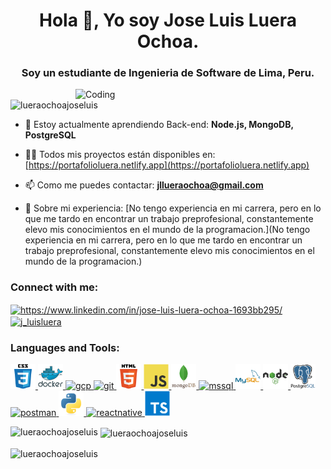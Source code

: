 <h1 align="center">Hola 👋, Yo soy Jose Luis Luera Ochoa.</h1>
<h3 align="center">Soy un estudiante de Ingenieria de Software de Lima, Peru.</h3>
<img align="right" alt="Coding" width="400" src="https://miro.medium.com/v2/resize:fit:1280/1*KRxVkzBIkf8WB9aW-fO3pg.gif">

<p align="left"> <img src="https://komarev.com/ghpvc/?username=lueraochoajoseluis&label=Profile%20views&color=0e75b6&style=flat" alt="lueraochoajoseluis" /> </p>

- 🌱 Estoy actualmente aprendiendo Back-end: **Node.js, MongoDB, PostgreSQL**

- 👨‍💻 Todos mis proyectos están disponibles en: [https://portafolioluera.netlify.app](https://portafolioluera.netlify.app)

- 📫 Como me puedes contactar: **jllueraochoa@gmail.com**

- 📄 Sobre mi experiencia: [No tengo experiencia en mi carrera, pero en lo que me tardo en encontrar un trabajo preprofesional, constantemente elevo mis conocimientos en el mundo de la programacion.](No tengo experiencia en mi carrera, pero en lo que me tardo en encontrar un trabajo preprofesional, constantemente elevo mis conocimientos en el mundo de la programacion.)


<h3 align="left">Connect with me:</h3>
<p align="left">
<a href="https://linkedin.com/in/https://www.linkedin.com/in/jose-luis-luera-ochoa-1693bb295/" target="blank"><img align="center" src="https://raw.githubusercontent.com/rahuldkjain/github-profile-readme-generator/master/src/images/icons/Social/linked-in-alt.svg" alt="https://www.linkedin.com/in/jose-luis-luera-ochoa-1693bb295/" height="30" width="40" /></a>
<a href="https://instagram.com/j_luisluera" target="blank"><img align="center" src="https://raw.githubusercontent.com/rahuldkjain/github-profile-readme-generator/master/src/images/icons/Social/instagram.svg" alt="j_luisluera" height="30" width="40" /></a>
</p>

<h3 align="left">Languages and Tools:</h3>
<p align="left"> <a href="https://www.w3schools.com/css/" target="_blank" rel="noreferrer"> <img src="https://raw.githubusercontent.com/devicons/devicon/master/icons/css3/css3-original-wordmark.svg" alt="css3" width="40" height="40"/> </a> <a href="https://www.docker.com/" target="_blank" rel="noreferrer"> <img src="https://raw.githubusercontent.com/devicons/devicon/master/icons/docker/docker-original-wordmark.svg" alt="docker" width="40" height="40"/> </a> <a href="https://cloud.google.com" target="_blank" rel="noreferrer"> <img src="https://www.vectorlogo.zone/logos/google_cloud/google_cloud-icon.svg" alt="gcp" width="40" height="40"/> </a> <a href="https://git-scm.com/" target="_blank" rel="noreferrer"> <img src="https://www.vectorlogo.zone/logos/git-scm/git-scm-icon.svg" alt="git" width="40" height="40"/> </a> <a href="https://www.w3.org/html/" target="_blank" rel="noreferrer"> <img src="https://raw.githubusercontent.com/devicons/devicon/master/icons/html5/html5-original-wordmark.svg" alt="html5" width="40" height="40"/> </a> <a href="https://developer.mozilla.org/en-US/docs/Web/JavaScript" target="_blank" rel="noreferrer"> <img src="https://raw.githubusercontent.com/devicons/devicon/master/icons/javascript/javascript-original.svg" alt="javascript" width="40" height="40"/> </a> <a href="https://www.mongodb.com/" target="_blank" rel="noreferrer"> <img src="https://raw.githubusercontent.com/devicons/devicon/master/icons/mongodb/mongodb-original-wordmark.svg" alt="mongodb" width="40" height="40"/> </a> <a href="https://www.microsoft.com/en-us/sql-server" target="_blank" rel="noreferrer"> <img src="https://www.svgrepo.com/show/303229/microsoft-sql-server-logo.svg" alt="mssql" width="40" height="40"/> </a> <a href="https://www.mysql.com/" target="_blank" rel="noreferrer"> <img src="https://raw.githubusercontent.com/devicons/devicon/master/icons/mysql/mysql-original-wordmark.svg" alt="mysql" width="40" height="40"/> </a> <a href="https://nodejs.org" target="_blank" rel="noreferrer"> <img src="https://raw.githubusercontent.com/devicons/devicon/master/icons/nodejs/nodejs-original-wordmark.svg" alt="nodejs" width="40" height="40"/> </a> <a href="https://www.postgresql.org" target="_blank" rel="noreferrer"> <img src="https://raw.githubusercontent.com/devicons/devicon/master/icons/postgresql/postgresql-original-wordmark.svg" alt="postgresql" width="40" height="40"/> </a> <a href="https://postman.com" target="_blank" rel="noreferrer"> <img src="https://www.vectorlogo.zone/logos/getpostman/getpostman-icon.svg" alt="postman" width="40" height="40"/> </a> <a href="https://www.python.org" target="_blank" rel="noreferrer"> <img src="https://raw.githubusercontent.com/devicons/devicon/master/icons/python/python-original.svg" alt="python" width="40" height="40"/> </a> <a href="https://reactnative.dev/" target="_blank" rel="noreferrer"> <img src="https://reactnative.dev/img/header_logo.svg" alt="reactnative" width="40" height="40"/> </a> <a href="https://www.typescriptlang.org/" target="_blank" rel="noreferrer"> <img src="https://raw.githubusercontent.com/devicons/devicon/master/icons/typescript/typescript-original.svg" alt="typescript" width="40" height="40"/> </a> </p>

<p><img align="left" src="https://github-readme-stats.vercel.app/api/top-langs?username=lueraochoajoseluis&show_icons=true&locale=en&layout=compact" alt="lueraochoajoseluis" /></p>

<p>&nbsp;<img align="center" src="https://github-readme-stats.vercel.app/api?username=lueraochoajoseluis&show_icons=true&locale=en" alt="lueraochoajoseluis" /></p>

<p><img align="center" src="https://github-readme-streak-stats.herokuapp.com/?user=lueraochoajoseluis&" alt="lueraochoajoseluis" /></p>
